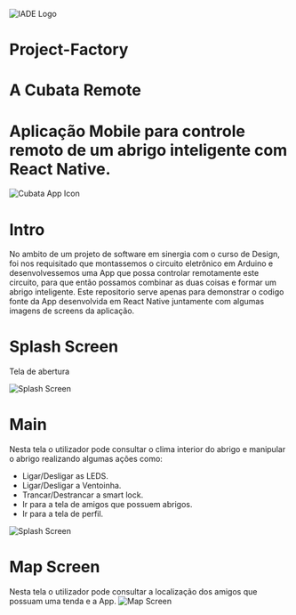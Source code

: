 ![IADE Logo](https://i.imgur.com/zOwxumf.png)
# Project-Factory
# A Cubata Remote
# Aplicação Mobile para controle remoto de um abrigo inteligente com React Native.
![Cubata App Icon](https://i.imgur.com/xBbzhkm.jpg)

# Intro
No ambito de um projeto de software em sinergia com o curso de Design, foi nos requisitado que montassemos o circuito eletrônico em Arduino e desenvolvessemos uma App que possa controlar remotamente este circuito, para que então possamos combinar as duas coisas e formar um abrigo inteligente.
Este repositorio serve apenas para demonstrar o codigo fonte da App desenvolvida em React Native juntamente com algumas imagens de screens da aplicação.

# Splash Screen
Tela de abertura


![Splash Screen](https://i.imgur.com/zKi8TKG.jpg)

# Main
Nesta tela o utilizador pode consultar o clima interior do abrigo e manipular o abrigo realizando algumas ações como:
- Ligar/Desligar as LEDS.
- Ligar/Desligar a Ventoinha.
- Trancar/Destrancar a smart lock.
- Ir para a tela de amigos que possuem abrigos.
- Ir para a tela de perfil.


![Splash Screen](https://imgur.com/ZM6NeBC)

# Map Screen
Nesta tela o utilizador pode consultar a localização dos amigos que possuam uma tenda e a App.
![Map Screen](https://i.imgur.com/Z0RQWt9.jpg)
